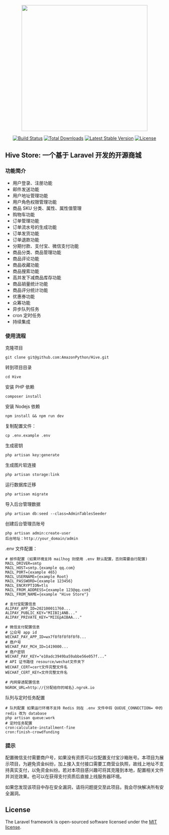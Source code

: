 <p align="center"><a href="https://laravel.com" target="_blank"><img src="https://raw.githubusercontent.com/laravel/art/master/logo-lockup/5%20SVG/2%20CMYK/1%20Full%20Color/laravel-logolockup-cmyk-red.svg" width="400"></a></p>

<p align="center">
<a href="https://travis-ci.org/laravel/framework"><img src="https://travis-ci.org/laravel/framework.svg" alt="Build Status"></a>
<a href="https://packagist.org/packages/laravel/framework"><img src="https://img.shields.io/packagist/dt/laravel/framework" alt="Total Downloads"></a>
<a href="https://packagist.org/packages/laravel/framework"><img src="https://img.shields.io/packagist/v/laravel/framework" alt="Latest Stable Version"></a>
<a href="https://packagist.org/packages/laravel/framework"><img src="https://img.shields.io/packagist/l/laravel/framework" alt="License"></a>
</p>

## Hive Store: 一个基于 Laravel 开发的开源商城

### 功能简介

- 用户登录、注册功能
- 邮件发送功能
- 用户地址管理功能
- 用户角色权限管理功能
- 商品 SKU 分类、属性、属性值管理
- 购物车功能
- 订单管理功能
- 订单流水号的生成功能
- 订单发货功能
- 订单退款功能
- 分期付款、支付宝、微信支付功能
- 商品分类、商品管理功能
- 商品评论功能
- 商品收藏功能
- 商品搜索功能
- 高并发下减商品库存功能
- 商品销量统计功能
- 商品评分统计功能
- 优惠券功能
- 众筹功能
- 异步队列任务
- cron 定时任务
- 持续集成

### 使用流程

克隆项目
```
git clone git@github.com:AmazonPython/Hive.git
```
转到项目目录
```
cd Hive
```
安装 PHP 依赖
```
composer install
```
安装 Nodejs 依赖
```
npm install && npm run dev
```
复制配置文件：
```
cp .env.example .env
```
生成密钥
```
php artisan key:generate
```
生成图片软连接
```
php artisan storage:link
```
运行数据库迁移
```
php artisan migrate
```
导入后台管理数据
```
php artisan db:seed --class=AdminTablesSeeder
```
创建后台管理员账号
```
php artisan admin:create-user
后台地址：http://your_domain/admin
```
.env 文件配置：
```
# 邮件配置 (如果环境支持 mailhog 则使用 .env 默认配置，否则需要自行配置)
MAIL_DRIVER=smtp
MAIL_HOST=smtp.{example qq.com}
MAIL_PORT={example 465}
MAIL_USERNAME={example Root}
MAIL_PASSWORD={example 123456}
MAIL_ENCRYPTION=tls
MAIL_FROM_ADDRESS={example 123@qq.com}
MAIL_FROM_NAME={example "Hive Store"}

# 支付宝配置信息
ALIPAY_APP_ID=202100011760...
ALIPAY_PUBLIC_KEY="MIIBIjANB..."
ALIPAY_PRIVATE_KEY="MIIEpAIBAA..."

# 微信支付配置信息
# 公众号 app id
WECHAT_PAY_APP_ID=wx7f8f8f8f8f8f8...
# 商户号
WECHAT_PAY_MCH_ID=1419000...
# 商户密钥
WECHAT_PAY_KEY="e10adc3949ba59abbe56e057f..."
# API 证书路径 resource/wechat文件夹下
WECHAT_CERT=cert文件完整文件名
WECHAT_CERT_KEY=文件完整文件名

# 内网穿透配置信息
NGROK_URL=http://{分配给你的域名}.ngrok.io
```
队列与定时任务配置
```
# 队列配置 如果运行环境不支持 Redis 则在 .env 文件中将 QUEUE_CONNECTION= 中的 redis 改为 database
php artisan queue:work 
# 定时任务配置
cron:calculate-installment-fine
cron:finish-crowdfunding
```

### 提示

配置微信支付需要商户号，如果没有资质可以仅配置支付宝沙箱账号。本项目为展示项目，为避免资金纠纷，加上接入支付接口需要工商营业执照，故线上地址不支持真实支付，以免资金纠纷。若对本项目感兴趣可将其克隆到本地，配置相关文件并浏览效果。也可以在获得支付资质后直接上线服务器环境。

如果您发现该项目中存在安全漏洞，请将问题提交至此项目。我会尽快解决所有安全漏洞。

## License
The Laravel framework is open-sourced software licensed under the [MIT license](https://opensource.org/licenses/MIT).
